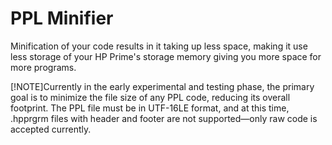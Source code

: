 # PPL Minifier
Minification of your code results in it taking up less space, making it use less storage of your HP Prime's storage memory giving you more space for more programs.

[!NOTE]Currently in the early experimental and testing phase, the primary goal is to minimize the file size of any PPL code, reducing its overall footprint. The PPL file must be in UTF-16LE format, and at this time, .hpprgrm files with header and footer are not supported—only raw code is accepted currently.
